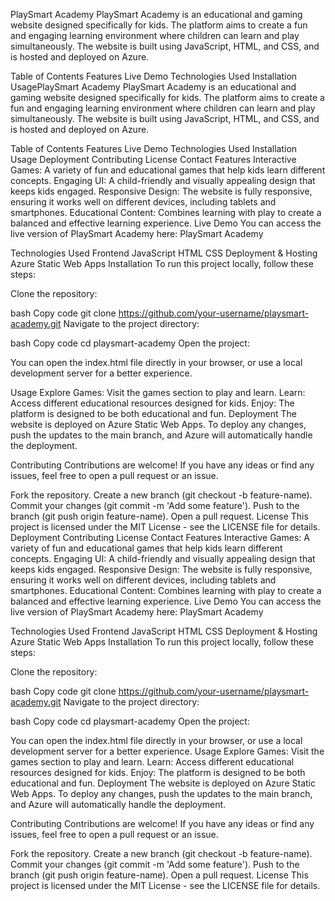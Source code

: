 
PlaySmart Academy
PlaySmart Academy is an educational and gaming website designed specifically for kids. The platform aims to create a fun and engaging learning environment where children can learn and play simultaneously. The website is built using JavaScript, HTML, and CSS, and is hosted and deployed on Azure.

Table of Contents
Features
Live Demo
Technologies Used
Installation
UsagePlaySmart Academy
PlaySmart Academy is an educational and gaming website designed specifically for kids. The platform aims to create a fun and engaging learning environment where children can learn and play simultaneously. The website is built using JavaScript, HTML, and CSS, and is hosted and deployed on Azure.

Table of Contents
Features
Live Demo
Technologies Used
Installation
Usage
Deployment
Contributing
License
Contact
Features
Interactive Games: A variety of fun and educational games that help kids learn different concepts.
Engaging UI: A child-friendly and visually appealing design that keeps kids engaged.
Responsive Design: The website is fully responsive, ensuring it works well on different devices, including tablets and smartphones.
Educational Content: Combines learning with play to create a balanced and effective learning experience.
Live Demo
You can access the live version of PlaySmart Academy here: PlaySmart Academy

Technologies Used
Frontend
JavaScript
HTML
CSS
Deployment & Hosting
Azure Static Web Apps
Installation
To run this project locally, follow these steps:

Clone the repository:

bash
Copy code
git clone https://github.com/your-username/playsmart-academy.git
Navigate to the project directory:

bash
Copy code
cd playsmart-academy
Open the project:

You can open the index.html file directly in your browser, or use a local development server for a better experience.

Usage
Explore Games: Visit the games section to play and learn.
Learn: Access different educational resources designed for kids.
Enjoy: The platform is designed to be both educational and fun.
Deployment
The website is deployed on Azure Static Web Apps. To deploy any changes, push the updates to the main branch, and Azure will automatically handle the deployment.

Contributing
Contributions are welcome! If you have any ideas or find any issues, feel free to open a pull request or an issue.

Fork the repository.
Create a new branch (git checkout -b feature-name).
Commit your changes (git commit -m 'Add some feature').
Push to the branch (git push origin feature-name).
Open a pull request.
License
This project is licensed under the MIT License - see the LICENSE file for details.
Deployment
Contributing
License
Contact
Features
Interactive Games: A variety of fun and educational games that help kids learn different concepts.
Engaging UI: A child-friendly and visually appealing design that keeps kids engaged.
Responsive Design: The website is fully responsive, ensuring it works well on different devices, including tablets and smartphones.
Educational Content: Combines learning with play to create a balanced and effective learning experience.
Live Demo
You can access the live version of PlaySmart Academy here: PlaySmart Academy

Technologies Used
Frontend
JavaScript
HTML
CSS
Deployment & Hosting
Azure Static Web Apps
Installation
To run this project locally, follow these steps:

Clone the repository:

bash
Copy code
git clone https://github.com/your-username/playsmart-academy.git
Navigate to the project directory:

bash
Copy code
cd playsmart-academy
Open the project:

You can open the index.html file directly in your browser, or use a local development server for a better experience.
Usage
Explore Games: Visit the games section to play and learn.
Learn: Access different educational resources designed for kids.
Enjoy: The platform is designed to be both educational and fun.
Deployment
The website is deployed on Azure Static Web Apps. To deploy any changes, push the updates to the main branch, and Azure will automatically handle the deployment.

Contributing
Contributions are welcome! If you have any ideas or find any issues, feel free to open a pull request or an issue.

Fork the repository.
Create a new branch (git checkout -b feature-name).
Commit your changes (git commit -m 'Add some feature').
Push to the branch (git push origin feature-name).
Open a pull request.
License
This project is licensed under the MIT License - see the LICENSE file for details.
